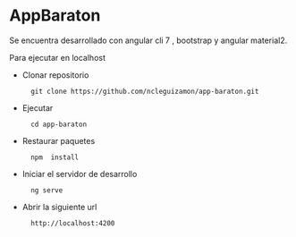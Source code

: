 # AppBaraton

Se encuentra desarrollado con angular cli 7 , bootstrap y angular material2.

Para ejecutar en localhost

- Clonar repositorio 

        git clone https://github.com/ncleguizamon/app-baraton.git

- Ejecutar 

        cd app-baraton 

- Restaurar paquetes 

        npm  install

- Iniciar el servidor de desarrollo

        ng serve
        
- Abrir la siguiente url
        
        http://localhost:4200